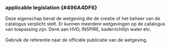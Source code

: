 ### applicable legislation {#496A4DF6}
Deze eigenschap bevat de wetgeving die de creatie of het beheer van de catalogus verplicht stelt. 
Er kunnen meerdere wetgevingen op de catalogus van toepassing zijn. Denk aan HVD, INSPIRE, kaderrichtlijn water etc.
<br/>
<br/>
Gebruik de referentie naar de officiële publicatie van de wetgeving.
